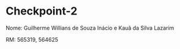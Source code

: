 # Checkpoint-2
Nome: Guilherme Willians de Souza Inácio e Kauã da Silva Lazarim 

RM: 565319, 564625
